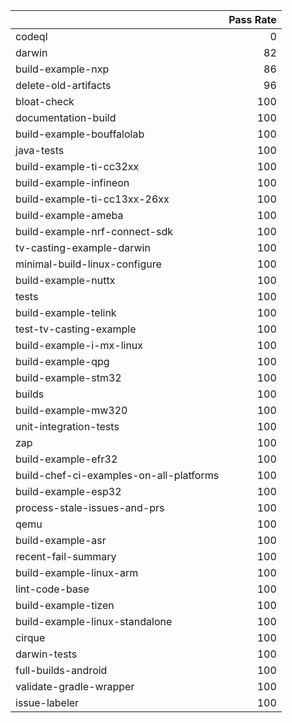 |                                         |   Pass Rate |
|:----------------------------------------|------------:|
| codeql                                  |           0 |
| darwin                                  |          82 |
| build-example-nxp                       |          86 |
| delete-old-artifacts                    |          96 |
| bloat-check                             |         100 |
| documentation-build                     |         100 |
| build-example-bouffalolab               |         100 |
| java-tests                              |         100 |
| build-example-ti-cc32xx                 |         100 |
| build-example-infineon                  |         100 |
| build-example-ti-cc13xx-26xx            |         100 |
| build-example-ameba                     |         100 |
| build-example-nrf-connect-sdk           |         100 |
| tv-casting-example-darwin               |         100 |
| minimal-build-linux-configure           |         100 |
| build-example-nuttx                     |         100 |
| tests                                   |         100 |
| build-example-telink                    |         100 |
| test-tv-casting-example                 |         100 |
| build-example-i-mx-linux                |         100 |
| build-example-qpg                       |         100 |
| build-example-stm32                     |         100 |
| builds                                  |         100 |
| build-example-mw320                     |         100 |
| unit-integration-tests                  |         100 |
| zap                                     |         100 |
| build-example-efr32                     |         100 |
| build-chef-ci-examples-on-all-platforms |         100 |
| build-example-esp32                     |         100 |
| process-stale-issues-and-prs            |         100 |
| qemu                                    |         100 |
| build-example-asr                       |         100 |
| recent-fail-summary                     |         100 |
| build-example-linux-arm                 |         100 |
| lint-code-base                          |         100 |
| build-example-tizen                     |         100 |
| build-example-linux-standalone          |         100 |
| cirque                                  |         100 |
| darwin-tests                            |         100 |
| full-builds-android                     |         100 |
| validate-gradle-wrapper                 |         100 |
| issue-labeler                           |         100 |